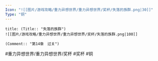 ```yaml
---
Icon: "![[图片/游戏攻略/重力异想世界/重力异想世界/奖杯/失落的族群.png|30]]"
Type: "铜"
---
```

```ad-common-bronze-trophy
title: (Title:: "失落的族群")
![[图片/游戏攻略/重力异想世界/重力异想世界/奖杯/失落的族群.png|100]]

(Comment:: "第14章　过关")
```

#重力异想世界/重力异想世界/奖杯 #奖杯 #铜
